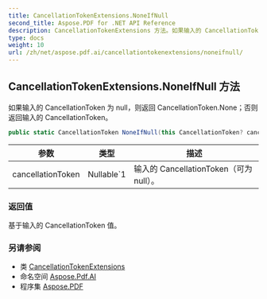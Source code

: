 ```yaml
---
title: CancellationTokenExtensions.NoneIfNull
second_title: Aspose.PDF for .NET API Reference
description: CancellationTokenExtensions 方法。如果输入的 CancellationToken 为 null，则返回 CancellationToken.None；否则返回输入的 CancellationToken
type: docs
weight: 10
url: /zh/net/aspose.pdf.ai/cancellationtokenextensions/noneifnull/
---
```

## CancellationTokenExtensions.NoneIfNull 方法

如果输入的 CancellationToken 为 null，则返回 CancellationToken.None；否则返回输入的 CancellationToken。

```csharp
public static CancellationToken NoneIfNull(this CancellationToken? cancellationToken)
```

| 参数 | 类型 | 描述 |
| --- | --- | --- |
| cancellationToken | Nullable`1 | 输入的 CancellationToken（可为 null）。 |

### 返回值

基于输入的 CancellationToken 值。

### 另请参阅

* 类 [CancellationTokenExtensions](../)
* 命名空间 [Aspose.Pdf.AI](../../../aspose.pdf.ai/)
* 程序集 [Aspose.PDF](../../../)